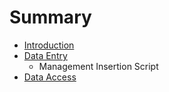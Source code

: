 # Summary

* [Introduction](README.md)
* [Data Entry](data_entry.md)
   * Management Insertion Script
* [Data Access](data_access_md)

